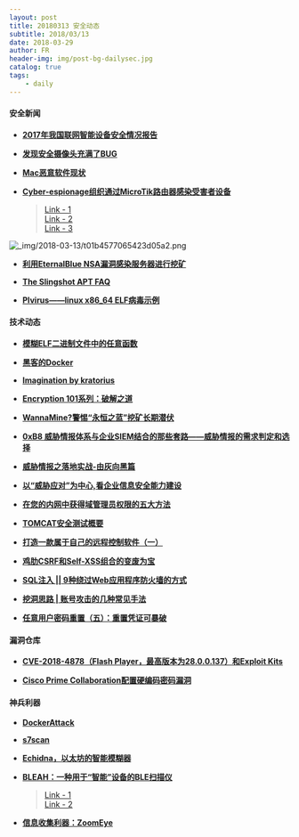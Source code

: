```yaml
---
layout: post
title: 20180313 安全动态
subtitle: 2018/03/13
date: 2018-03-29
author: FR
header-img: img/post-bg-dailysec.jpg
catalog: true
tags:
    - daily
---
```

#### 安全新闻
- **[2017年我国联网智能设备安全情况报告](https://mp.weixin.qq.com/s/3t8-Wc-0Z0ROB66A36jZ4w)**

- **[发现安全摄像头充满了BUG](https://threatpost.com/security-camera-found-riddled-with-bugs/130335/)**

- **[Mac恶意软件现状](https://www.anquanke.com/post/id/100565)**

- **[Cyber​​-espionage组织通过MicroTik路由器感染受害者设备](http://www.example.com)**
  > [Link - 1](https://www.bleepingcomputer.com/news/security/cyber-espionage-group-infects-victims-through-microtik-routers/)  
  > [Link - 2](https://thehackernews.com/2018/03/slingshot-router-hacking.html)  
  > [Link - 3](https://www.theregister.co.uk/2018/03/09/slingshot_malware_uses_cunning_plan_to_find_a_route_to_sysadmins/)

![_img/2018-03-13/t01b4577065423d05a2.png](https://p4.ssl.qhimg.com/t01b4577065423d05a2.png)

- **[利用EternalBlue NSA漏洞感染服务器进行挖矿](http://www.zdnet.com/article/cryptojacking-attack-uses-leaked-nsa-exploit/)**

- **[The Slingshot APT FAQ](https://securelist.com/apt-slingshot/84312/)**

- **[PIvirus——linux x86_64 ELF病毒示例](https://github.com/En14c/PIvirus)**

#### 技术动态
- **[模糊ELF二进制文件中的任意函数](https://blahcat.github.io/2018/03/11/fuzzing-arbitrary-functions-in-elf-binaries/)**

- **[黑客的Docker](https://www.pentestpartners.com/security-blog/docker-for-hackers-a-pen-testers-guide/)**

- **[Imagination by kratorius](https://secrary.com/CrackMe/ImaginationCrackme/)**

- **[Encryption 101系列：破解之道](https://xianzhi.aliyun.com/forum/topic/2132)**

- **[WannaMine?警惕“永恒之蓝”挖矿长期潜伏](https://xianzhi.aliyun.com/forum/topic/2131)**

- **[0xB8 威胁情报体系与企业SIEM结合的那些套路——威胁情报的需求判定和选择](https://zhuanlan.zhihu.com/p/34336700?group_id=955089373448953856)**

- **[威胁情报之落地实战-由灰向黑篇](https://mp.weixin.qq.com/s/-EcZnVvwBo2AEO7aHUIvMQ)**

- **[以“威胁应对”为中心,看企业信息安全能力建设](https://www.sec-un.org/%E4%BB%A5%E5%A8%81%E8%83%81%E5%BA%94%E5%AF%B9%E4%B8%BA%E4%B8%AD%E5%BF%83%E7%9C%8B%E4%BC%81%E4%B8%9A%E4%BF%A1%E6%81%AF%E5%AE%89%E5%85%A8%E8%83%BD%E5%8A%9B%E5%BB%BA%E8%AE%BE-%E6%9D%8E/)**

- **[在您的内网中获得域管理员权限的五大方法](https://medium.com/@adam.toscher/top-five-ways-i-got-domain-admin-on-your-internal-network-before-lunch-2018-edition-82259ab73aaa)**

- **[TOMCAT安全测试概要](http://www.91ri.org/17611.html)**

- **[打造一款属于自己的远程控制软件（一）](http://www.freebuf.com/sectool/164028.html)**

- **[鸡肋CSRF和Self-XSS组合的变废为宝](http://www.freebuf.com/articles/web/164069.html)**

- **[SQL注入 &#124;&#x7C; 9种绕过Web应用程序防火墙的方式](http://www.freebuf.com/articles/web/163783.html)**

- **[挖洞思路 \| 账号攻击的几种常见手法](http://www.freebuf.com/vuls/164066.html)**

- **[任意用户密码重置（五）：重置凭证可暴破 ](http://www.freebuf.com/articles/web/164510.html)**

#### 漏洞仓库
- **[CVE-2018-4878（Flash Player，最高版本为28.0.0.137）和Exploit Kits](https://malware.dontneedcoffee.com/2018/03/CVE-2018-4878.html)**

- **[Cisco Prime Collaboration配置硬编码密码漏洞](https://tools.cisco.com/security/center/content/CiscoSecurityAdvisory/cisco-sa-20180307-cpcp)**

#### 神兵利器
- **[DockerAttack](https://github.com/ZephrFish/DockerAttack)**

- **[s7scan](https://github.com/jiangsir404/S7scan)**

- **[Echidna，以太坊的智能模糊器](https://blog.trailofbits.com/2018/03/09/echidna-a-smart-fuzzer-for-ethereum/)**

- **[BLEAH：一种用于“智能”设备的BLE扫描仪](http://www.freebuf.com/sectool/163012.html)**
  > [Link - 1](https://github.com/IanHarvey/bluepy)  
  > [Link - 2](https://github.com/evilsocket/bleah)

- **[信息收集利器：ZoomEye](http://www.freebuf.com/sectool/163782.html)**
